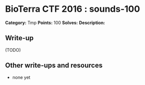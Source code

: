 # BioTerra CTF 2016 : sounds-100

**Category:** Tmp
**Points:** 100
**Solves:** 
**Description:**



## Write-up

(TODO)

## Other write-ups and resources

* none yet
